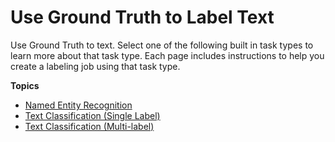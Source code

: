 # Use Ground Truth to Label Text<a name="sms-label-text"></a>

Use Ground Truth to text\. Select one of the following built in task types to learn more about that task type\. Each page includes instructions to help you create a labeling job using that task type\.

**Topics**
+ [Named Entity Recognition](sms-named-entity-recg.md)
+ [Text Classification \(Single Label\)](sms-text-classification.md)
+ [Text Classification \(Multi\-label\)](sms-text-classification-multilabel.md)